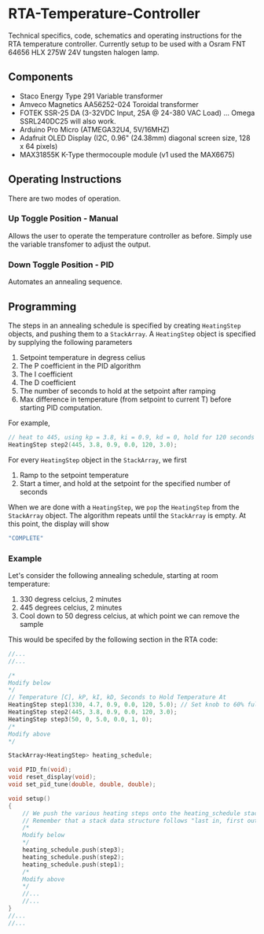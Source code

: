 # RTA-Temperature-Controller

Technical specifics, code, schematics and operating instructions for the RTA temperature controller.  Currently setup to be used with a Osram FNT 64656 HLX 275W 24V tungsten halogen lamp.  

## Components

- Staco Energy Type 291 Variable transformer
- Amveco Magnetics AA56252-024 Toroidal transformer
- FOTEK SSR-25 DA (3-32VDC Input, 25A @ 24-380 VAC Load) ... Omega SSRL240DC25 will also work.
- Arduino Pro Micro (ATMEGA32U4, 5V/16MHZ)
- Adafruit OLED Display (I2C, 0.96" (24.38mm) diagonal screen size, 128 x 64 pixels)
- MAX31855K K-Type thermocouple module (v1 used the MAX6675)

## Operating Instructions

There are two modes of operation. 

### Up Toggle Position - Manual
Allows the user to operate the temperature controller as before.  Simply use the variable transfomer to adjust the output.

### Down Toggle Position - PID
Automates an annealing sequence. 

## Programming 

The steps in an annealing schedule is specified by creating `HeatingStep` objects, and pushing them to a `StackArray`. A `HeatingStep` object is specified by supplying the following parameters
1. Setpoint temperature in degress celius 
2. The P coefficient in the PID algorithm 
3. The I coefficient 
4. The D coefficient 
5. The number of seconds to hold at the setpoint after ramping
6. Max difference in temperature (from setpoint to current T) before starting PID computation.

For example,
```cpp
// heat to 445, using kp = 3.8, ki = 0.9, kd = 0, hold for 120 seconds and begin PID when within 3.0 degrees Celcius of setpoint
HeatingStep step2(445, 3.8, 0.9, 0.0, 120, 3.0);
```

For every `HeatingStep` object in the `StackArray`, we first 
1. Ramp to the setpoint temperature
2. Start a timer, and hold at the setpoint for the specified number of seconds 

When we are done with a `HeatingStep`, we `pop` the `HeatingStep` from the `StackArray` object. The algorithm repeats until the `StackArray` is empty. At this point, the display will show 
```cpp
"COMPLETE"
```

### Example 
Let's consider the following annealing schedule, starting at room temperature:
1. 330 degress celcius, 2 minutes 
2. 445 degrees celcius, 2 minutes
3. Cool down to 50 degress celcius, at which point we can remove the sample 

This would be specifed by the following section in the RTA code:
```cpp 
//...
//...

/*
Modify below 
*/
// Temperature [C], kP, kI, kD, Seconds to Hold Temperature At
HeatingStep step1(330, 4.7, 0.9, 0.0, 120, 5.0); // Set knob to 60% full power
HeatingStep step2(445, 3.8, 0.9, 0.0, 120, 3.0);
HeatingStep step3(50, 0, 5.0, 0.0, 1, 0);
/*
Modify above
*/

StackArray<HeatingStep> heating_schedule;

void PID_fn(void);
void reset_display(void);
void set_pid_tune(double, double, double);

void setup()
{
    // We push the various heating steps onto the heating_schedule stack.
    // Remember that a stack data structure follows "last in, first out"
    /*
	Modify below 
	*/
	heating_schedule.push(step3);
	heating_schedule.push(step2);
	heating_schedule.push(step1);
	/*
	Modify above
	*/
    //...
    //...
}
//...
//...
```
